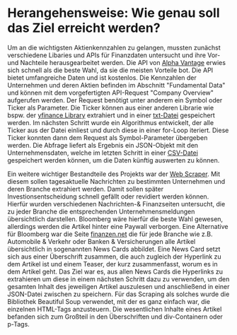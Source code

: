 # Herangehensweise: Wie genau soll das Ziel erreicht werden?

Um an die wichtigsten Aktienkennzahlen zu gelangen, mussten zunächst verschiedene Libaries und APIs für Finanzdaten untersucht und ihre Vor-und Nachteile herausgearbeitet werden. Die API von [Alpha Vantage](../python_files/alphavantage.py) erwies sich schnell als die beste Wahl, da sie die meisten Vorteile bot. Die API bietet umfangreiche Daten und ist kostenlos. Die Kennzahlen der Unternehmen und deren Aktien befinden im Abschnitt "Fundamental Data" und können mit dem vorgefertigten API-Request "Company Overview" aufgerufen werden. Der Request benötigt unter anderem ein Symbol oder Ticker als Parameter. Die Ticker können aus einer anderen Librarie wie bspw. der [yfinance Library](../notebooks/yahoo.ipynb) extrahiert und in einer [txt-Datei](../data/ticker.txt) gespeichert werden. Im nächsten Schritt wurde ein Algorithmus entwickelt, der alle Ticker aus der Datei einliest und durch diese in einer for-Loop iteriert. Diese Ticker konnten dann dem Request als Symbol-Parameter übergeben werden. Die Abfrage liefert als Ergebnis ein JSON-Objekt mit den  Unternehmensdaten, welche im letzten Schritt in einer [CSV-Datei](../data/stocks_data.csv) gespeichert werden können, um die Daten künftig auswerten zu können.

Ein weitere wichtiger Bestandteile des Projekts war der [Web Scraper](../notebooks/web_scraper.ipynb). Mit diesem sollen tagesaktuelle Nachrichten zu bestimmten Unternehmen und deren Branche extrahiert werden. Damit sollen später Investionsentscheidung schnell gefällt oder revidiert werden können. Hierfür wurden verschiedenen Nachrichten-& Finanzseiten untersucht, die zu jeder Branche die entsprechenden Unternehmensmeldungen übersichtlich darstellen. Bloomberg wäre hierfür die beste Wahl gewesen, allerdings werden die Artikel hinter eine Paywall verborgen. Eine Alternative für Bloomberg war die Seite [finanzen.net](https://finanzen.net) die für jede Branche wie z.B. Automobile & Verkehr oder Banken & Versicherungen alle Artikel übersichtlich in sogenannten News Cards abbildet. Eine News Card setzt sich aus einer Überschrift zusammen, die auch zugleich der Hyperlink zu dem Artikel ist und einem Teaser, der kurz zusammenfasst, worum es in dem Artikel geht. Das Ziel war es, aus allen News Cards die Hyperlinks zu extrahieren um diese in einem nächsten Schritt dazu zu verwenden, um den gesamten Inhalt des jeweiligen Artikel auszulesen und anschließend in einer JSON-Datei zwischen zu speichern. Für das Scraping als solches wurde die Bibliothek Beautiful Soup verwendet, mit der es ganz einfach war, die einzelnen HTML-Tags anzusteuern. Die wesentlichen Inhalte eines Artikel befanden sich zum Großteil in den Überschriften und div-Containern oder p-Tags.






